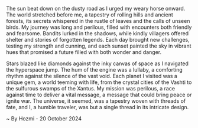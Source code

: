 
The sun beat down on the dusty road as I urged my weary horse onward. The world stretched before me, a tapestry of rolling hills and ancient forests, its secrets whispered in the rustle of leaves and the calls of unseen birds. My journey was long and perilous, filled with encounters both friendly and fearsome. Bandits lurked in the shadows, while kindly villagers offered shelter and stories of forgotten legends. Each day brought new challenges, testing my strength and cunning, and each sunset painted the sky in vibrant hues that promised a future filled with both wonder and danger.

Stars blazed like diamonds against the inky canvas of space as I navigated the hyperspace jump. The hum of the engine was a lullaby, a comforting rhythm against the silence of the vast void. Each planet I visited was a unique gem, a world teeming with life, from the crystal cities of the Vashti to the sulfurous swamps of the Xantus. My mission was perilous, a race against time to deliver a vital message, a message that could bring peace or ignite war.  The universe, it seemed, was a tapestry woven with threads of fate, and I, a humble traveler, was but a single thread in its intricate design. 

~ By Hozmi - 20 October 2024
